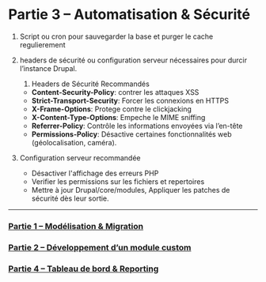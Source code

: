 # Partie 3 – Automatisation & Sécurité
1. Script ou cron pour sauvegarder la base et purger le cache regulierement

2. headers de sécurité ou configuration serveur nécessaires pour durcir l’instance Drupal.
   1. Headers de Sécurité Recommandés
    - **Content-Security-Policy**: contrer les attaques XSS
    - **Strict-Transport-Security**: Forcer les connexions en HTTPS
    - **X-Frame-Options**: Protege contre le clickjacking
    - **X-Content-Type-Options**: Empeche le MIME sniffing
    - **Referrer-Policy**: Contrôle les informations envoyées via l’en-tête
    - **Permissions-Policy**: Désactive certaines fonctionnalités web (géolocalisation, caméra).
  2. Configuration serveur recommandée
     - Désactiver l'affichage des erreurs PHP
     - Verifier les permissions sur les fichiers et repertoires
     - Mettre à jour Drupal/core/modules, Appliquer les patches de sécurité dès leur sortie.


------

### [Partie 1 – Modélisation & Migration](./1-modelage-et-migration.md)
### [Partie 2 – Développement d’un module custom](./2-developpement-du-module-custom.md)
### [Partie 4 – Tableau de bord & Reporting](./4-dashboard-et-reporting.md)
